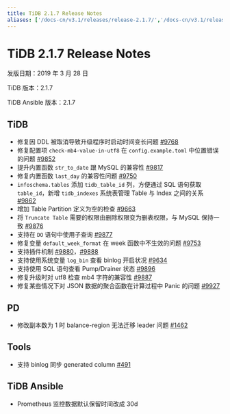 ```yaml
---
title: TiDB 2.1.7 Release Notes
aliases: ['/docs-cn/v3.1/releases/release-2.1.7/','/docs-cn/v3.1/releases/2.1.7/']
---
```


# TiDB 2.1.7 Release Notes

发版日期：2019 年 3 月 28 日

TiDB 版本：2.1.7

TiDB Ansible 版本：2.1.7

## TiDB

- 修复因 DDL 被取消导致升级程序时启动时间变长问题 [#9768](https://github.com/pingcap/tidb/pull/9768)
- 修复配置项 `check-mb4-value-in-utf8` 在 `config.example.toml` 中位置错误的问题 [#9852](https://github.com/pingcap/tidb/pull/9852)
- 提升内置函数 `str_to_date` 跟 MySQL 的兼容性 [#9817](https://github.com/pingcap/tidb/pull/9817)
- 修复内置函数 `last_day` 的兼容性问题 [#9750](https://github.com/pingcap/tidb/pull/9750)
- `infoschema.tables` 添加 `tidb_table_id` 列，方便通过 SQL 语句获取 `table_id`，新增 `tidb_indexes` 系统表管理 Table 与 Index 之间的关系 [#9862](https://github.com/pingcap/tidb/pull/9862)
- 增加 Table Partition 定义为空的检查 [#9663](https://github.com/pingcap/tidb/pull/9663)
- 将 `Truncate Table` 需要的权限由删除权限变为删表权限，与 MySQL 保持一致 [#9876](https://github.com/pingcap/tidb/pull/9876)
- 支持在 `DO` 语句中使用子查询 [#9877](https://github.com/pingcap/tidb/pull/9877)
- 修复变量 `default_week_format` 在 week 函数中不生效的问题 [#9753](https://github.com/pingcap/tidb/pull/9753)
- 支持插件机制 [#9880](https://github.com/pingcap/tidb/pull/9880)，[#9888](https://github.com/pingcap/tidb/pull/9888)
- 支持使用系统变量 `log_bin` 查看 binlog 开启状况 [#9634](https://github.com/pingcap/tidb/pull/9634)
- 支持使用 SQL 语句查看 Pump/Drainer 状态 [#9896](https://github.com/pingcap/tidb/pull/9896)
- 修复升级时对 utf8 检查 mb4 字符的兼容性 [#9887](https://github.com/pingcap/tidb/pull/9887)
- 修复某些情况下对 JSON 数据的聚合函数在计算过程中 Panic 的问题 [#9927](https://github.com/pingcap/tidb/pull/9927)

## PD

- 修改副本数为 1 时 balance-region 无法迁移 leader 问题 [#1462](https://github.com/pingcap/pd/pull/1462)

## Tools

- 支持 binlog 同步 generated column [#491](https://github.com/pingcap/tidb-binlog/pull/491)

## TiDB Ansible

- Prometheus 监控数据默认保留时间改成 30d
